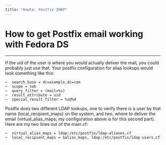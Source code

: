 ```yaml
---
title: "Howto: Postfix IMAP"
---
```


# How to get Postfix email working with Fedora DS
-----------------------------------------------

If the uid of the user is where you would actually deliver the mail, you could probably just use that. Your postfix configuration for alias lookups would look something like this:

    ~  search_base = dc=example,dc=com    
    ~  scope = sub    
    ~  query_filter = (mail=%s)    
    ~  result_attribute = uid    
    ~  special_result_filter = %s@%d    

Postfix does two different LDAP lookups, one to verify there is a user by that name (local\_recipient\_maps) on the system, and two, where to deliver the email (virtual\_alias\_maps; my configuration above is for this second part). Here are my two lines out of the main.cf:

    ~  virtual_alias_maps = ldap:/etc/postfix/ldap-aliases.cf
    ~  local_recipient_maps = $alias_maps, ldap:/etc/postfix/ldap-users.cf

